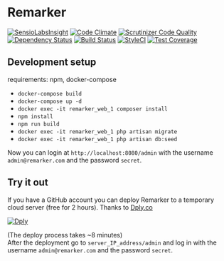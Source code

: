 # Remarker  

[![SensioLabsInsight](https://insight.sensiolabs.com/projects/5672bd1c-eaa1-4424-92bc-4cfd4cebfb2b/small.png)](https://insight.sensiolabs.com/projects/5672bd1c-eaa1-4424-92bc-4cfd4cebfb2b)
[![Code Climate](https://codeclimate.com/github/bigfish-hu/remarker/badges/gpa.svg)](https://codeclimate.com/github/bigfish-hu/remarker)
[![Scrutinizer Code Quality](https://scrutinizer-ci.com/g/bigfish-hu/remarker/badges/quality-score.png?b=master)](https://scrutinizer-ci.com/g/bigfish-hu/remarker/?branch=master)
[![Dependency Status](https://www.versioneye.com/user/projects/589b641b6a7781004a93f8ca/badge.svg?style=flat-square)](https://www.versioneye.com/user/projects/589b641b6a7781004a93f8ca)
[![Build Status](https://travis-ci.org/bigfish-hu/remarker.svg?branch=master)](https://travis-ci.org/bigfish-hu/remarker)
[![StyleCI](https://styleci.io/repos/57279861/shield?branch=master)](https://styleci.io/repos/57279861)
[![Test Coverage](https://codeclimate.com/github/bigfish-hu/remarker/badges/coverage.svg)](https://codeclimate.com/github/bigfish-hu/remarker/coverage)

## Development setup  

  requirements: npm, docker-compose  

- `docker-compose build`
- `docker-compose up -d`
- `docker exec -it remarker_web_1 composer install`
- `npm install`
- `npm run build`  
- `docker exec -it remarker_web_1 php artisan migrate`  
- `docker exec -it remarker_web_1 php artisan db:seed`

Now you can login at `http://localhost:8080/admin` with the username `admin@remarker.com` and the password `secret`.  

## Try it out  
If you have a GitHub account you can deploy Remarker to a temporary cloud server (free for 2 hours). Thanks to [Dply.co](https://dply.co/)
  
[![Dply](https://dply.co/b.svg)](https://dply.co/b/CFchajjE)  
  
(The deploy process takes ~8 minutes)  
After the deployment go to `server_IP_address/admin` and log in with the username `admin@remarker.com` and the password `secret`.  
